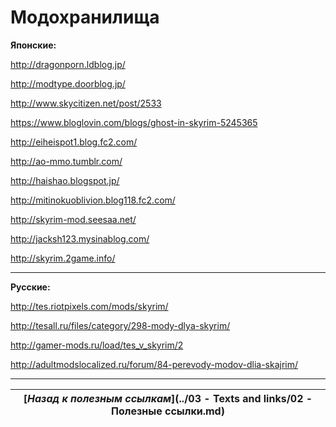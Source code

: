 # Модохранилища

**Японские:**

http://dragonporn.ldblog.jp/

http://modtype.doorblog.jp/

http://www.skycitizen.net/post/2533

https://www.bloglovin.com/blogs/ghost-in-skyrim-5245365

http://eiheispot1.blog.fc2.com/

http://ao-mmo.tumblr.com/

http://haishao.blogspot.jp/

http://mitinokuoblivion.blog118.fc2.com/

http://skyrim-mod.seesaa.net/

http://jacksh123.mysinablog.com/

http://skyrim.2game.info/

------

**Русские:**

http://tes.riotpixels.com/mods/skyrim/

http://tesall.ru/files/category/298-mody-dlya-skyrim/

http://gamer-mods.ru/load/tes_v_skyrim/2

http://adultmodslocalized.ru/forum/84-perevody-modov-dlia-skajrim/

------

|[*Назад к полезным ссылкам*](../03 - Texts and links/02 - Полезные ссылки.md)|
|:---:|
